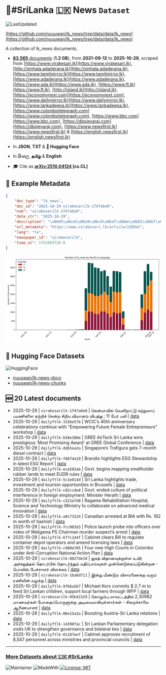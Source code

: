 # 📄#SriLanka 🇱🇰 News `Dataset`

![LastUpdated](https://img.shields.io/badge/last_updated-2025--10--29_06:02:05-green)

[https://github.com/nuuuwan/lk_news/tree/data/data/lk_news](https://github.com/nuuuwan/lk_news/tree/data/data/lk_news)

A collection of lk_news documents.

- [**83,565** documents](https://github.com/nuuuwan/lk_news/tree/data/data/lk_news) (**1.2 GB**), from **2021-09-12** to **2025-10-29**, scraped from [https://www.virakesari.lk](https://www.virakesari.lk), [http://sinhala.adaderana.lk](http://sinhala.adaderana.lk), [https://www.tamilmirror.lk](https://www.tamilmirror.lk), [https://www.adaderana.lk](https://www.adaderana.lk), [https://www.ada.lk](https://www.ada.lk), [https://www.ft.lk](https://www.ft.lk), [http://island.lk](http://island.lk), [https://economynext.com](https://economynext.com), [https://www.dailymirror.lk](https://www.dailymirror.lk), [https://www.lankadeepa.lk](https://www.lankadeepa.lk), [https://www.colombotelegraph.com](https://www.colombotelegraph.com), [https://www.bbc.com](https://www.bbc.com), [https://dbsjeyaraj.com](https://dbsjeyaraj.com), [https://www.newsfirst.lk](https://www.newsfirst.lk) & [https://english.newsfirst.lk](https://english.newsfirst.lk)

- In **JSON**, **TXT** & **🤗 Hugging Face**

- In **සිංහල**, **தமிழ்** & **English**

- 🎓 Cite as **[arXiv:2510.04124](https://arxiv.org/abs/2510.04124) [cs.CL]**

## 📝 Example Metadata

```json
{
    "doc_type": "lk_news",
    "doc_id": "2025-10-29-virakesarilk-1f47a6e0",
    "num": "virakesarilk-1f47a6e0",
    "date_str": "2025-10-29",
    "description": "\u0b95\u0bc6\u0ba9\u0bcd\u0baf\u0bbe\u0bb5\u0bbf\u0bb2\u0bcd \u0bb5\u0bc6\u0bb3\u0bbf\u0ba8\u0bbe\u0b9f\u0bcd\u0b9f\u0bc1 \u0b9a\u0bc1\u0bb1\u0bcd\u0bb1\u0bc1\u0bb2\u0bbe\u0baa\u0bcd \u0baa\u0baf\u0ba3\u0bbf\u0b95\u0bb3\u0bc8\u00a0\u0b8f\u0bb1\u0bcd\u0bb1\u0bbf\u0b9a\u0bcd \u0b9a\u0bc6\u0ba9\u0bcd\u0bb1 \u0b9a\u0bbf\u0bb1\u0bbf\u0baf \u0bb5\u0bbf\u0bae\u0bbe\u0ba9\u0bae\u0bcd \u0bb5\u0bbf\u0baa\u0ba4\u0bcd\u0ba4\u0bc1 ;\u00a011 \u0baa\u0bc7\u0bb0\u0bcd \u0baa\u0bb2\u0bbf",
    "url_metadata": "https://www.virakesari.lk/article/228941",
    "lang": "ta",
    "newspaper_id": "virakesarilk",
    "time_ut": 1761693720.0
}
```

![Chart](https://raw.githubusercontent.com/nuuuwan/lk_news/refs/heads/data/data/lk_news/docs_by_month_and_lang.png)

## 🤗 Hugging Face Datasets

![HuggingFace](https://img.shields.io/badge/-HuggingFace-FDEE21?style=for-the-badge&logo=HuggingFace)

- [nuuuwan/lk-news-docs](https://huggingface.co/datasets/nuuuwan/lk-news-docs)
- [nuuuwan/lk-news-chunks](https://huggingface.co/datasets/nuuuwan/lk-news-chunks)

## 🆕 20 Latest documents

- 2025-10-29 | `virakesarilk-1f47a6e0` | கென்யாவில் வெளிநாட்டு சுற்றுலாப் பயணிகளை ஏற்றிச் சென்ற சிறிய விமானம் விபத்து ; 11 பேர் பலி | [data](https://github.com/nuuuwan/lk_news/tree/data/data/lk_news/2020s/2025/2025-10-29-virakesarilk-1f47a6e0)
- 2025-10-29 | `dailyftlk-3156e57b` | WCIC’s 40th anniversary celebrations continue with “Empowering Future Female Entrepreneurs” workshop | [data](https://github.com/nuuuwan/lk_news/tree/data/data/lk_news/2020s/2025/2025-10-29-dailyftlk-3156e57b)
- 2025-10-29 | `dailyftlk-b58e380e` | GREE AirTech Sri Lanka wins prestigious ‘Most Promising Award’ at GREE Global Conference | [data](https://github.com/nuuuwan/lk_news/tree/data/data/lk_news/2020s/2025/2025-10-29-dailyftlk-b58e380e)
- 2025-10-29 | `dailyftlk-dd65ea2a` | Singapore’s Trafigura gets 7-month diesel contract | [data](https://github.com/nuuuwan/lk_news/tree/data/data/lk_news/2020s/2025/2025-10-29-dailyftlk-dd65ea2a)
- 2025-10-29 | `dailyftlk-f887da19` | Brandix highlights ESG Stewardship in latest ESG Report | [data](https://github.com/nuuuwan/lk_news/tree/data/data/lk_news/2020s/2025/2025-10-29-dailyftlk-f887da19)
- 2025-10-29 | `dailyftlk-ece583ab` | Govt. begins mapping smallholder rubber lands to meet EUDR rules | [data](https://github.com/nuuuwan/lk_news/tree/data/data/lk_news/2020s/2025/2025-10-29-dailyftlk-ece583ab)
- 2025-10-29 | `dailyftlk-5c1e814d` | Sri Lanka highlights trade, investment and tourism opportunities in Brussels | [data](https://github.com/nuuuwan/lk_news/tree/data/data/lk_news/2020s/2025/2025-10-29-dailyftlk-5c1e814d)
- 2025-10-29 | `dailyftlk-c82ccde8` | Govt. ended culture of political interference in foreign employment: Minister Herath | [data](https://github.com/nuuuwan/lk_news/tree/data/data/lk_news/2020s/2025/2025-10-29-dailyftlk-c82ccde8)
- 2025-10-29 | `dailyftlk-c521efd0` | Ragama Rehabilitation Hospital, Science and Technology  Ministry to collaborate on advanced medical innovation | [data](https://github.com/nuuuwan/lk_news/tree/data/data/lk_news/2020s/2025/2025-10-29-dailyftlk-c521efd0)
- 2025-10-29 | `dailyftlk-a0cf3224` | Canadian arrested at BIA with Rs. 182 m worth of hashish | [data](https://github.com/nuuuwan/lk_news/tree/data/data/lk_news/2020s/2025/2025-10-29-dailyftlk-a0cf3224)
- 2025-10-29 | `dailyftlk-fcc903d3` | Police launch probe into officers over video of Weligama PS Chairman murder suspect’s arrest | [data](https://github.com/nuuuwan/lk_news/tree/data/data/lk_news/2020s/2025/2025-10-29-dailyftlk-fcc903d3)
- 2025-10-29 | `dailyftlk-6f7c144f` | Cabinet clears Bill to regulate container depot operators and amend licensing laws | [data](https://github.com/nuuuwan/lk_news/tree/data/data/lk_news/2020s/2025/2025-10-29-dailyftlk-6f7c144f)
- 2025-10-29 | `dailyftlk-c980e705` | Four new High Courts in Colombo under Anti-Corruption National Action Plan | [data](https://github.com/nuuuwan/lk_news/tree/data/data/lk_news/2020s/2025/2025-10-29-dailyftlk-c980e705)
- 2025-10-29 | `virakesarilk-8827de10` | ஜகத் விதானவுக்குள்ள உயிர் அச்சுறுத்தல் தொடர்பில் தொடர்ந்தும் மதிப்பாய்வுகள் முன்னெடுக்கப்படுகின்றன - பொலிஸ் பேச்சாளர் விளக்கம் | [data](https://github.com/nuuuwan/lk_news/tree/data/data/lk_news/2020s/2025/2025-10-29-virakesarilk-8827de10)
- 2025-10-29 | `virakesarilk-1ba6d711` | இன்று மீண்டும் விசாரணைக்கு வரும் ரணிலின் வழக்கு | [data](https://github.com/nuuuwan/lk_news/tree/data/data/lk_news/2020s/2025/2025-10-29-virakesarilk-1ba6d711)
- 2025-10-29 | `dailyftlk-9f66a567` | Michael Kors commits $ 2.7 m to feed Sri Lankan children, support local farmers through WFP | [data](https://github.com/nuuuwan/lk_news/tree/data/data/lk_news/2020s/2025/2025-10-29-dailyftlk-9f66a567)
- 2025-10-29 | `virakesarilk-05b42329` | கொழும்பு மாவட்டத்தில் 2,30982 மாணவர்கள் போதைப்பொருளுக்கு அடிமையாகியுள்ளார்கள் - சிறைச்சாலை ஆணையாளர் | [data](https://github.com/nuuuwan/lk_news/tree/data/data/lk_news/2020s/2025/2025-10-29-virakesarilk-05b42329)
- 2025-10-29 | `dailyftlk-06e15a2a` | Boosting Austria-Sri Lanka relations | [data](https://github.com/nuuuwan/lk_news/tree/data/data/lk_news/2020s/2025/2025-10-29-dailyftlk-06e15a2a)
- 2025-10-29 | `dailyftlk-14398fac` | Sri Lankan Parliamentary delegation visits UK to strengthen governance and bilateral ties | [data](https://github.com/nuuuwan/lk_news/tree/data/data/lk_news/2020s/2025/2025-10-29-dailyftlk-14398fac)
- 2025-10-29 | `dailyftlk-81107eef` | Cabinet approves recruitment of 8,547 personnel across ministries and provincial councils | [data](https://github.com/nuuuwan/lk_news/tree/data/data/lk_news/2020s/2025/2025-10-29-dailyftlk-81107eef)

---

### [More Datasets about 🇱🇰 #SriLanka](https://github.com/nuuuwan/lk_datasets)

![Maintainer](https://img.shields.io/badge/maintainer-nuuuwan-red)
![MadeWith](https://img.shields.io/badge/made_with-python-blue)
[![License: MIT](https://img.shields.io/badge/License-MIT-yellow.svg)](https://opensource.org/licenses/MIT)
